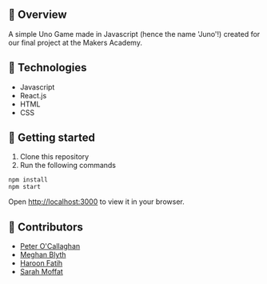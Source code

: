 ## 👀 Overview

A simple Uno Game made in Javascript (hence the name 'Juno'!) created for our final project at the Makers Academy.

## 🔧 Technologies

- Javascript
- React.js
- HTML
- CSS

## 🚀 Getting started

1. Clone this repository
2. Run the following commands
```
npm install
npm start
```
Open [http://localhost:3000](http://localhost:3000) to view it in your browser.

## 👏 Contributors
- [Peter O'Callaghan](https://github.com/harmlessgoose)
- [Meghan Blyth](https://github.com/meghanblyth)
- [Haroon Fatih](https://github.com/Haroon2021)
- [Sarah Moffat](https://github.com/SarahM55)
